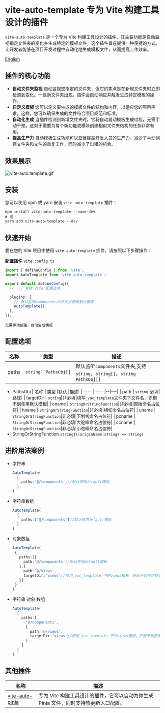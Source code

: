 # vite-auto-template 专为 Vite 构建工具设计的插件

`vite-auto-template` 是一个专为 Vite 构建工具设计的插件，其主要功能是自动监视指定文件夹的变化并生成特定的模板文件。这个插件旨在提供一种便捷的方式，让开发者能够在项目开发过程中自动化地生成模板文件，从而提高工作效率。

[English](/README.en.md)

## 插件的核心功能

*   **自动文件夹监视** 自动监视您指定的文件夹，但它的焦点是在新增文件夹时立即检测到变化。一旦新文件夹出现，插件会自动响应并触发生成特定模板的操作。
*   **自定义模板**  您可以定义要生成的模板文件的结构和内容，以适应您的项目需求。这样，您可以确保生成的文件符合项目规范和标准。
*   **自动化生成** 当插件检测到新增文件夹时，它将自动启动模板生成过程，无需手动干预。这对于需要为每个新功能或模块创建相似文件夹结构的任务非常有用。
*   **提高生产力** 自动模板生成功能可以显著提高开发人员的生产力，减少了手动创建文件夹和文件的重复工作，同时减少了出错的机会。

## 效果展示

![vite-auto.template.gif](https://gitee.com/xiaotaibai123/vite-auto-template/raw/master/public/vite-auto.template.gif)

## 安装

您可以使用 npm 或 yarn 安装 `vite-auto-template` 插件：
``` 
npm install vite-auto-template --save-dev
# 或
yarn add vite-auto-template --dev
```

## 快速开始
要在您的 Vite 项目中使用 `vite-auto-template` 插件，请按照以下步骤操作：

**配置插件** `vite.config.ts`
``` ts
import { defineConfig } from 'vite';
import AutoTemplate from 'vite-auto-template';

export default defineConfig({
  // ... 其他 Vite 配置选项

  plugins: [
    // 默认监听components文件夹并使用默认模板
    AutoTemplate(),
  ],
});
```
`无需手动创建，自动生成模板`

## 配置选项

|  名称   | 类型  |描述|
|  ----  | ----  |--|
| paths  | `string``PathsObj[]`|默认监听`components`文件夹,支持`string`，`string[]`，`string PathsObj[]`|
- PathsObj
    |  名称   | 类型 |默认 |描述|
    |  ----  | ----  |--|---|
    | path  | `string`|必填|路径|
    | targetDir  | `string`|非必填|填写`_vac_template`文件夹下文件名，识别不到使用默认模板|
    | oname  | `StringOrStringFunction`|非必填|原始命名占位符|
    | hname  | `StringOrStringFunction`|非必填|横杠命名占位符|
    | uname  | `StringOrStringFunction`|非必填|下划线命名占位符|
    | pcname  | `StringOrStringFunction`|非必填|大驼峰命名占位符|
    | ccname  | `StringOrStringFunction`|非必填|小驼峰命名占位符|
- StringOrStringFunction `string|((originName:string) => string)`

## 进阶用法案例
- 字符串 
    ``` ts
    AutoTemplate(
      {
        paths:'@/components',//默认使用default模板
      }
    )
    ```
 - 字符串数组 
    ``` ts
    AutoTemplate(
      {
        paths:['@/components']//默认使用default模板
      }
    )
    ```
 - 对象数组 
     ```ts
     AutoTemplate(
      {
        paths:[{
          path:'@/components'//默认使用default模板
        },{
          path:'@/views',
          targetDir:'views'//使用_vac_template 下的views模板，匹配不到使用默认模板
        }]
      }
    )
     ```
  - 字符串 对象 数组
    ``` ts
    AutoTemplate(
      {
        paths:[
          '@/components',
          {
            path:'@/views',
            targetDir:'views'//使用_vac_template 下的views模板，匹配不到使用默认模板
          }
        ]
      }
    )
    ```
    
## 其他插件
| 名称| 描述|
| ---------------------------------------------------------------------- | ------------------------------------------------------------------------ |
| [vite-auto-pinia](https://www.npmjs.com/package/vite-auto-template) | 专为 Vite 构建工具设计的插件，它可以自动为你生成 Pinia 文件，同时支持热更新入口配置。 